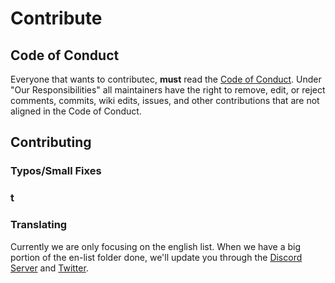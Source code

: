 # Contribute

## Code of Conduct
Everyone that wants to contributec, **must** read the [Code of Conduct](https://github.com/Maniacxxx/programming-language-list/blob/main/CODE_OF_CONDUCT.md). Under "Our Responsibilities" all maintainers have the right to remove, edit, or reject comments, commits, wiki edits, issues, and other contributions that are not aligned in the Code of Conduct.

## Contributing

### Typos/Small Fixes

### t

### Translating
Currently we are only focusing on the english list. When we have a big portion of the en-list folder done, we'll update you through the [Discord Server]() and [Twitter](https://twitter.com/ListLanguage).
